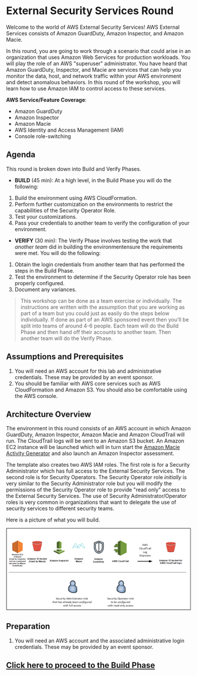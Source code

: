 # External Security Services Round

Welcome to the world of AWS External Security Services!
AWS External Services consists of Amazon GuardDuty, Amazon Inspector, and Amazon Macie.

In this round, you are going to work through a scenario that could arise in an organization that uses Amazon Web Services for production workloads.
You will play the role of an AWS "superuser" administrator.
You have heard that Amazon GuardDuty, Inspector, and Macie are services that can help you monitor the data, host, and network traffic within your AWS environment and detect anomalous behaviors.
In this round of the workshop, you will learn how to use Amazon IAM to control access to these services.


**AWS Service/Feature Coverage**: 

* Amazon GuardDuty
* Amazon Inspector
* Amazon Macie
* AWS Identity and Access Management (IAM)
* Console role-switching

## Agenda

This round is broken down into Build and Verify Phases.

* **BUILD** (45 min): At a high level, in the Build Phase you will do the following:

1. Build the environment using AWS CloudFormation.
2. Perform further customization on the environments to restrict the capabilities of the Security Operator Role.
3. Test your customizations.
4. Pass your credentials to another team to verify the configuration of your environment.

* **VERIFY** (30 min):  The Verify Phase involves testing the work that *another team* did in building the environmentensure the requirements were met. You will do the following:

1. Obtain the login credentials from another team that has performed the steps in the Build Phase.
2. Test the environment to determine if the Security Operator role has been properly configured.
2. Document any variances.

> This workshop can be done as a team exercise or individually. The instructions are written with the assumption that you are working as part of a team but you could just as easily do the steps below individually. If done as part of an AWS sponsored event then you'll be split into teams of around 4-6 people. Each team will do the Build Phase and then hand off their accounts to another team. Then another team will do the Verify Phase.

## Assumptions and Prerequisites

1. You will need an AWS account for this lab and administrative credentials.
These may be provided by an event sponsor.
2. You should be familiar with AWS core services such as AWS CloudFormation and Amazon S3.  You should also be comfortable using the AWS console.

## Architecture Overview

The environment in this round consists of an AWS account in which Amazon GuardDuty, Amazon Inspector, Amazon Macie and Amazon CloudTrail will run.  The CloudTrail logs will be sent to an Amazon S3 bucket.  An Amazon EC2 instance will be launched which will in turn start the [Amazon Macie Activity Generator](https://github.com/aws-samples/amazon-macie-activity-generator) and also launch an Amazon Inspector assessment.

The template also creates two AWS IAM roles.  The first role is for a Security Administrator which has full access to the External Security Services.  The second role is for Security Operators.  The Security Operator role *initially* is very similar to the Security Administrator role but you will modify the permissions of the Security Operator role to provide "read only" access to the External Security Services.  The use of Security Administrator/Operator roles is very common in organizations that want to delegate the use of security services to different security teams.

Here is a picture of what you will build.

![ESS Round Drawing](./images/IamEssDrawing.png)

## Preparation

1. You will need an AWS account and the associated administrative login credentials.
These may be provided by an event sponsor.

## [Click here to proceed to the Build Phase](./build.md)

